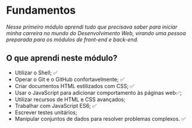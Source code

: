 # Fundamentos

_Nesse primeiro módulo aprendi tudo que precisava saber para iniciar minha carreira no mundo do Desenvolvimento Web, virando uma pessoa preparada para os módulos de front-end e back-end._

## O que aprendi neste módulo?

- Utilizar o Shell; ✅
- Operar o Git e o GitHub confortavelmente; ✅
- Criar documentos HTML estilizados com CSS; ✅
- Usar o JavaScript para adicionar comportamento às páginas web✅;
- Utilizar recursos de HTML e CSS avançados; 
- Trabalhar com JavaScript ES6; ✅
- Escrever testes unitários;
- Manipular conjuntos de dados para resolver problemas complexos. ✅
